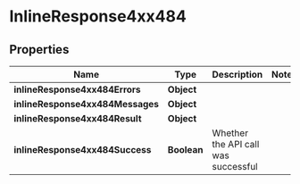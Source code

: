 # InlineResponse4xx484

## Properties
Name | Type | Description | Notes
------------ | ------------- | ------------- | -------------
**inlineResponse4xx484Errors** | **Object** |  | 
**inlineResponse4xx484Messages** | **Object** |  | 
**inlineResponse4xx484Result** | **Object** |  | 
**inlineResponse4xx484Success** | **Boolean** | Whether the API call was successful | 

